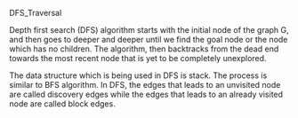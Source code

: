 DFS_Traversal

Depth first search (DFS) algorithm starts with the initial node of the graph G, and 
then goes to deeper and deeper until we find the goal node or the node which has no 
children. The algorithm, then backtracks from the dead end towards the most recent 
node that is yet to be completely unexplored.

The data structure which is being used in DFS is stack. The process is similar to 
BFS algorithm. In DFS, the edges that leads to an unvisited node are called 
discovery edges while the edges that leads to an already visited node are called 
block edges.
